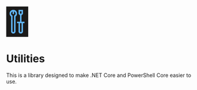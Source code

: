 ﻿![logo](./art/logo.png)
# Utilities
This is a library designed to make .NET Core and PowerShell Core easier to use.